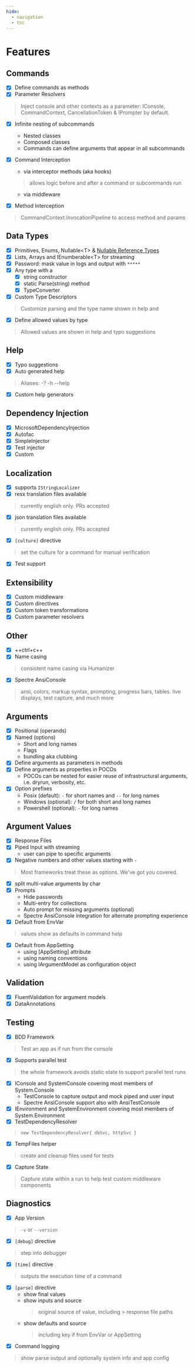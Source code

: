 ```yaml
---
hide:
  - navigation
  - toc
---
```


<style>
  .md-typeset h1 {
    margin-bottom:0.5em
  }
</style>

# Features

<div markdown="1" id="features-page">
<div markdown="1" class="feature-column">
<div markdown="1" class="feature">

## Commands

- [x] Define commands as methods
- [x] Parameter Resolvers
> Inject console and other contexts as a parameter: IConsole, CommandContext, CancellationToken & IPrompter by default.

- [x] Infinite nesting of subcommands
    - Nested classes
    - Composed classes
    - Commands can define arguments that appear in all subcommands

- [x] Command Interception
    - via interceptor methods (aka hooks)
    > allows logic before and after a command or subcommands run
    - via middleware

- [x] Method Interception
> CommandContext.InvocationPipeline to access method and params

</div>

<div markdown="1" class="feature">

## Data Types

- [x] Primitives, Enums, Nullable&lt;T&gt; & [Nullable Reference Types](https://docs.microsoft.com/en-us/dotnet/csharp/language-reference/proposals/csharp-8.0/nullable-reference-types)
- [x] Lists, Arrays and IEnumberable&lt;T&gt; for streaming
- [x] Password: mask value in logs and output with `*****`
- [x] Any type with a
    - [x] string constructor
    - [x] static Parse(string) method
    - [x] TypeConverter
- [x] Custom Type Descriptors
> Customize parsing and the type name shown in help and
- [x] Define allowed values by type
> Allowed values are shown in help and typo suggestions

</div>

<div markdown="1" class="feature">

## Help	
- [x] Typo suggestions
- [x] Auto generated help
> Aliases: -? -h --help
- [x] Custom help generators

</div>

<div markdown="1" class="feature">

## Dependency Injection

- [x] MicrosoftDependencyInjection
- [x] Autofac
- [x] SimpleInjector
- [x] Test injector
- [x] Custom

</div>

<div markdown="1" class="feature">

## Localization

- [x] supports `IStringLocalizer`
- [x] resx translation files available
> currently english only. PRs accepted
- [x] json translation files available
> currently english only. PRs accepted
- [x] `[culture]` directive 
> set the culture for a command for manual verification
- [x] Test support

</div>

<div markdown="1" class="feature">

## Extensibility

- [x] Custom middleware
- [x] Custom directives
- [x] Custom token transformations
- [x] Custom parameter resolvers

</div>


<div markdown="1" class="feature">

## Other

- [x] ++ctrl+c++
- [x] Name casing
> consistent name casing via Humanizer
- [x] Spectre AnsiConsole
> ansi, colors, markup syntax, prompting, progress bars, tables. live displays, test capture, and much more

</div>
</div>

<div markdown="1" class="feature-column">
<div markdown="1" class="feature">

## Arguments

- [x] Positional (operands)
- [x] Named (options)
    - Short and long names
    - Flags
    - bundling aka clubbing
- [x] Define arguments as parameters in methods
- [x] Define arguments as properties in POCOs
    - POCOs can be nested for easier reuse of infrastructural arguments, i.e. dryrun, verbosity, etc.
- [x] Option prefixes
    - Posix (default): `-` for short names and `--` for long names
    - Windows (optional): `/` for both short and long names
    - Powershell (optional): `-` for long names
</div>

<div markdown="1" class="feature">

## Argument Values

- [x] Response Files
- [x] Piped Input with streaming
    - user can pipe to specific arguments
- [x] Negative numbers and other values starting with `-`
> Most frameworks treat these as options. We've got you covered.
- [x] split multi-value arguments by char
- [x] Prompts
    - Hide passwords
    - Multi-entry for collections
    - Auto prompt for missing arguments (optional)
    - Spectre AnsiConsole integration for alternate prompting experience
- [x] Default from EnvVar
> values show as defaults in command help
- [x] Default from AppSetting
    - using [AppSetting] attribute
    - using naming conventions
    - using IArgumentModel as configuration object

</div>

<div markdown="1" class="feature">

## Validation	
   
- [x] FluentValidation for argument models 
- [x] DataAnnotations

</div>

<div markdown="1" class="feature">

## Testing

- [x] BDD Framework
> Test an app as if run from the console
- [x] Supports parallel test
> the whole framework avoids static state to support parallel test runs
- [x] IConsole and SystemConsole covering most members of System.Console
    - TestConsole to capture output and mock piped and user input
    - Spectre AnsiConsole support also with AnsiTestConsole
- [x] IEnvironment and SystemEnvironment covering most members of System.Environment
- [x] TestDependencyResolver
> `new TestDependencyResolver{ dbSvc, httpSvc }`
- [x] TempFiles helper
> create and cleanup files used for tests
- [x] Capture State
> Capture state within a run to help test custom middleware components

</div>

<div markdown="1" class="feature">

## Diagnostics	

- [x] App Version
> `-v` or `--version`
- [x] `[debug]` directive
> step into debugger
- [x] `[time]` directive
> outputs the execution time of a command
- [x] `[parse]` directive
    - show final values
    - show inputs and source
      > original source of value, including > response file paths
    - show defaults and source
      > including key if from EnvVar or AppSetting
- [x] Command logging
> show parse output and optionally system info and app config

</div>

</div>
</div>